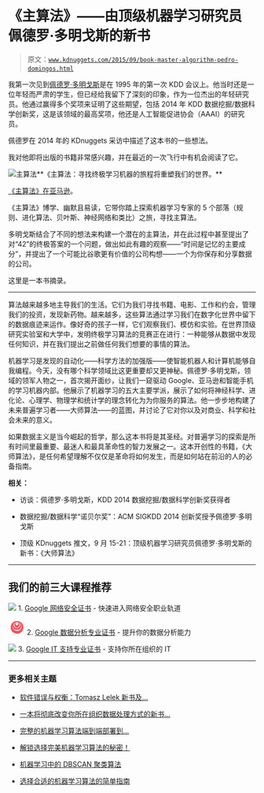 # 《主算法》——由顶级机器学习研究员**佩德罗·多明戈斯**的新书

> 原文：[`www.kdnuggets.com/2015/09/book-master-algorithm-pedro-domingos.html`](https://www.kdnuggets.com/2015/09/book-master-algorithm-pedro-domingos.html)

我第一次见到[佩德罗·多明戈斯](http://homes.cs.washington.edu/~pedrod/)是在 1995 年的第一次 KDD 会议上。他当时还是一位年轻而严肃的学生，但已经给我留下了深刻的印象，作为一位杰出的年轻研究员。他通过赢得多个奖项来证明了这些期望，包括 2014 年 KDD 数据挖掘/数据科学创新奖，这是该领域的最高奖项，他还是人工智能促进协会（AAAI）的研究员。

佩德罗在 2014 年的 KDnuggets 采访中描述了这本书的一些想法。

我对他即将出版的书籍非常感兴趣，并在最近的一次飞行中有机会阅读了它。

![主算法**《主算法：寻找终极学习机器的旅程将重塑我们的世界。**](http://www.basicbooks.com/full-details?isbn=9780465065707)

[《主算法》在亚马逊](https://www.amazon.com/The-Master-Algorithm-Ultimate-Learning/dp/0465065708)。

《主算法》博学、幽默且易读，它带你踏上探索机器学习专家的 5 个部落（规则、进化算法、贝叶斯、神经网络和类比）之旅，寻找主算法。

多明戈斯结合了不同的想法来构建一个潜在的主算法，并在此过程中甚至提出了对“42”的终极答案的一个问题，做出如此有趣的观察——“时间是记忆的主要成分”，并提出了一个可能比谷歌更有价值的公司构想——一个为你保存和分享数据的公司。

这里是一本书摘录。

* * *

算法越来越多地主导我们的生活。它们为我们寻找书籍、电影、工作和约会，管理我们的投资，发现新药物。越来越多，这些算法通过学习我们在数字化世界中留下的数据痕迹来运作。像好奇的孩子一样，它们观察我们、模仿和实验。在世界顶级研究实验室和大学中，发明终极学习算法的竞赛正在进行：一种能够从数据中发现任何知识，并在我们提出之前做任何我们想要的事情的算法。

机器学习是发现的自动化——科学方法的加强版——使智能机器人和计算机能够自我编程。今天，没有哪个科学领域比这更重要却又更神秘。佩德罗·多明戈斯，领域的领军人物之一，首次揭开面纱，让我们一窥驱动 Google、亚马逊和智能手机的学习机器内部。他展示了机器学习的五大主要学派，展示了如何将神经科学、进化论、心理学、物理学和统计学的理念转化为为你服务的算法。他一步步地构建了未来普遍学习者——大师算法——的蓝图，并讨论了它对你以及对商业、科学和社会未来的意义。

如果数据主义是当今崛起的哲学，那么这本书将是其圣经。对普遍学习的探索是所有时间里最重要、最迷人和最具革命性的智力发展之一。这本开创性的书籍，《大师算法》，是任何希望理解不仅仅是革命将如何发生，而是如何站在前沿的人的必备指南。

**相关：**

+   访谈：佩德罗·多明戈斯，KDD 2014 数据挖掘/数据科学创新奖获得者

+   数据挖掘/数据科学“诺贝尔奖”：ACM SIGKDD 2014 创新奖授予佩德罗·多明戈斯

+   顶级 KDnuggets 推文，9 月 15-21：顶级机器学习研究员佩德罗·多明戈斯的新书：《大师算法》

* * *

## 我们的前三大课程推荐

![](img/0244c01ba9267c002ef39d4907e0b8fb.png) 1\. [Google 网络安全证书](https://www.kdnuggets.com/google-cybersecurity) - 快速进入网络安全职业轨道

![](img/e225c49c3c91745821c8c0368bf04711.png) 2\. [Google 数据分析专业证书](https://www.kdnuggets.com/google-data-analytics) - 提升你的数据分析能力

![](img/0244c01ba9267c002ef39d4907e0b8fb.png) 3\. [Google IT 支持专业证书](https://www.kdnuggets.com/google-itsupport) - 支持你所在组织的 IT

* * *

### 更多相关主题

+   [软件错误与权衡：Tomasz Lelek 新书及…](https://www.kdnuggets.com/2021/12/manning-software-mistakes-tradeoffs-book.html)

+   [一本将彻底改变你所在组织数据处理方式的新书…](https://www.kdnuggets.com/2022/02/manning-new-book-revolutionize-way-organization-approaches-data.html)

+   [完整的机器学习算法端到端部署到…](https://www.kdnuggets.com/2021/12/deployment-machine-learning-algorithm-live-production-environment.html)

+   [解锁选择完美机器学习算法的秘密！](https://www.kdnuggets.com/2023/07/ml-algorithm-choose.html)

+   [机器学习中的 DBSCAN 聚类算法](https://www.kdnuggets.com/2020/04/dbscan-clustering-algorithm-machine-learning.html)

+   [选择合适的机器学习算法的简单指南](https://www.kdnuggets.com/2020/05/guide-choose-right-machine-learning-algorithm.html)
